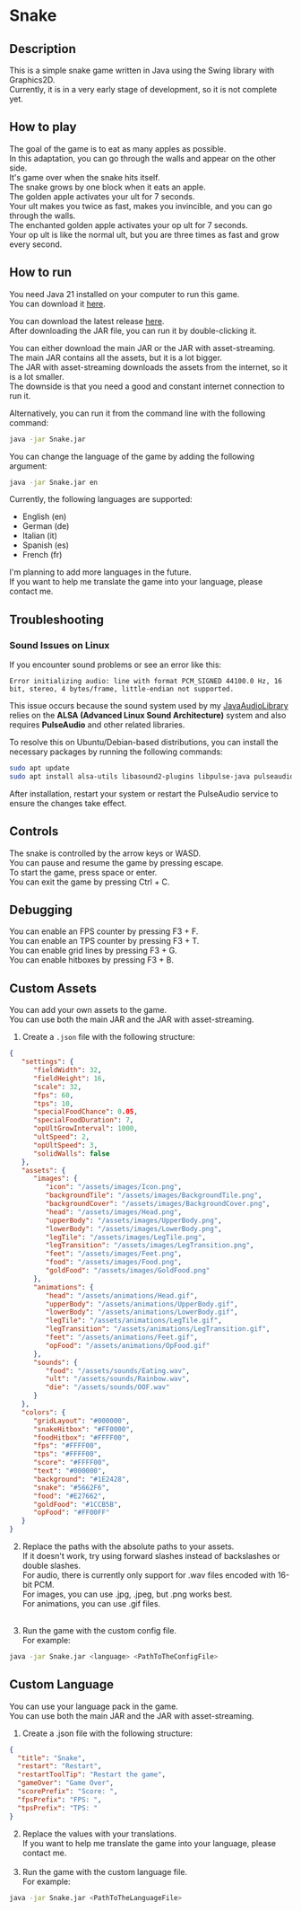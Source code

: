 # Snake

## Description
This is a simple snake game written in Java using the Swing library with Graphics2D. <br>
Currently, it is in a very early stage of development, so it is not complete yet. <br>

## How to play
The goal of the game is to eat as many apples as possible. <br>
In this adaptation, you can go through the walls and appear on the other side. <br>
It's game over when the snake hits itself. <br>
The snake grows by one block when it eats an apple. <br>
The golden apple activates your ult for 7 seconds. <br>
Your ult makes you twice as fast, makes you invincible, and you can go through the walls. <br>
The enchanted golden apple activates your op ult for 7 seconds. <br>
Your op ult is like the normal ult, but you are three times as fast and grow every second. <br>

## How to run
You need Java 21 installed on your computer to run this game. <br>
You can download it [here](https://www.oracle.com/de/java/technologies/downloads/#java21). <br>

You can download the latest release [here](https://github.com/MCmoderSD/Snake/releases/latest). <br>
After downloading the JAR file, you can run it by double-clicking it. <br>

You can either download the main JAR or the JAR with asset-streaming. <br>
The main JAR contains all the assets, but it is a lot bigger. <br>
The JAR with asset-streaming downloads the assets from the internet, so it is a lot smaller. <br>
The downside is that you need a good and constant internet connection to run it.

Alternatively, you can run it from the command line with the following command:
```bash
java -jar Snake.jar
```

You can change the language of the game by adding the following argument:
```bash
java -jar Snake.jar en
```

Currently, the following languages are supported:
- English (en)
- German (de)
- Italian (it)
- Spanish (es)
- French (fr)

I'm planning to add more languages in the future. <br>
If you want to help me translate the game into your language, please contact me.


## Troubleshooting

### Sound Issues on Linux
If you encounter sound problems or see an error like this:
```
Error initializing audio: line with format PCM_SIGNED 44100.0 Hz, 16 bit, stereo, 4 bytes/frame, little-endian not supported.
```
This issue occurs because the sound system used by my [JavaAudioLibrary](https://github.com/MCmoderSD/JavaAudioLibrary) relies on the **ALSA (Advanced Linux Sound Architecture)** system and also requires **PulseAudio** and other related libraries.

To resolve this on Ubuntu/Debian-based distributions, you can install the necessary packages by running the following commands:
```bash
sudo apt update
sudo apt install alsa-utils libasound2-plugins libpulse-java pulseaudio pulseaudio-utils
```
After installation, restart your system or restart the PulseAudio service to ensure the changes take effect.


## Controls
The snake is controlled by the arrow keys or WASD. <br>
You can pause and resume the game by pressing escape. <br>
To start the game, press space or enter. <br>
You can exit the game by pressing Ctrl + C. <br>


## Debugging
You can enable an FPS counter by pressing F3 + F. <br>
You can enable an TPS counter by pressing F3 + T. <br>
You can enable grid lines by pressing F3 + G. <br>
You can enable hitboxes by pressing F3 + B. <br>


## Custom Assets
You can add your own assets to the game. <br>
You can use both the main JAR and the JAR with asset-streaming. <br>

1. Create a `.json` file with the following structure:
```json
{
   "settings": {
      "fieldWidth": 32,
      "fieldHeight": 16,
      "scale": 32,
      "fps": 60,
      "tps": 10,
      "specialFoodChance": 0.05,
      "specialFoodDuration": 7,
      "opUltGrowInterval": 1000,
      "ultSpeed": 2,
      "opUltSpeed": 3,
      "solidWalls": false
   },
   "assets": {
      "images": {
         "icon": "/assets/images/Icon.png",
         "backgroundTile": "/assets/images/BackgroundTile.png",
         "backgroundCover": "/assets/images/BackgroundCover.png",
         "head": "/assets/images/Head.png",
         "upperBody": "/assets/images/UpperBody.png",
         "lowerBody": "/assets/images/LowerBody.png",
         "legTile": "/assets/images/LegTile.png",
         "legTransition": "/assets/images/LegTransition.png",
         "feet": "/assets/images/Feet.png",
         "food": "/assets/images/Food.png",
         "goldFood": "/assets/images/GoldFood.png"
      },
      "animations": {
         "head": "/assets/animations/Head.gif",
         "upperBody": "/assets/animations/UpperBody.gif",
         "lowerBody": "/assets/animations/LowerBody.gif",
         "legTile": "/assets/animations/LegTile.gif",
         "legTransition": "/assets/animations/LegTransition.gif",
         "feet": "/assets/animations/Feet.gif",
         "opFood": "/assets/animations/OpFood.gif"
      },
      "sounds": {
         "food": "/assets/sounds/Eating.wav",
         "ult": "/assets/sounds/Rainbow.wav",
         "die": "/assets/sounds/OOF.wav"
      }
   },
   "colors": {
      "gridLayout": "#000000",
      "snakeHitbox": "#FF0000",
      "foodHitbox": "#FFFF00",
      "fps": "#FFFF00",
      "tps": "#FFFF00",
      "score": "#FFFF00",
      "text": "#000000",
      "background": "#1E2428",
      "snake": "#5662F6",
      "food": "#E27662",
      "goldFood": "#1CCB5B",
      "opFood": "#FF00FF"
   }
}
```

2. Replace the paths with the absolute paths to your assets. <br>
   If it doesn't work, try using forward slashes instead of backslashes or double slashes. <br>
   For audio, there is currently only support for .wav files encoded with 16-bit PCM. <br>
   For images, you can use .jpg, .jpeg, but .png works best. <br>
   For animations, you can use .gif files. <br> <br>

3. Run the game with the custom config file. <br>
   For example:
```bash
java -jar Snake.jar <language> <PathToTheConfigFile>
```


## Custom Language
You can use your language pack in the game. <br>
You can use both the main JAR and the JAR with asset-streaming. <br>

1. Create a .json file with the following structure:
```json
{
  "title": "Snake",
  "restart": "Restart",
  "restartToolTip": "Restart the game",
  "gameOver": "Game Over",
  "scorePrefix": "Score: ",
  "fpsPrefix": "FPS: ", 
  "tpsPrefix": "TPS: "
}
```

2. Replace the values with your translations. <br>
   If you want to help me translate the game into your language, please contact me. <br> <br>
3. Run the game with the custom language file. <br>
   For example:
```bash
java -jar Snake.jar <PathToTheLanguageFile>
```         